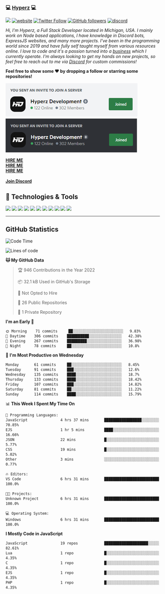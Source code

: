 ### 💻 [Hyperz][website] 💻

![](https://komarev.com/ghpvc/?username=itz-hyperz&label=Views&color=lightgrey)
[![website](https://img.shields.io/badge/Website-9B9B9B.svg?&style=flat-square&logo=Google-Chrome&logoColor=white&link=https://store.hyperz.net)](https://store.hyperz.net)
[![Twitter Follow](https://img.shields.io/twitter/follow/itz_hyperz?label=Follow)](https://twitter.com/intent/follow?screen_name=itz_hyperz)
[![GitHub followers](https://img.shields.io/github/followers/itz-hyperz?label=Follow&style=social)](https://github.com/itz-hyperz)
[![discord](https://img.shields.io/badge/Join_Discord-5865F2.svg?&style=flat-square&logo=discord&logoColor=white&link=https://store.hyperz.net/discord)](https://store.hyperz.net/discord)

*Hi, I'm Hyperz, a Full Stack Developer located in Michigan, USA. I mainly work on Node based applications, I have knowledge in Discord bots, ExpressJS websites, and many more projects. I've been in the programming world since 2019 and have fully self taught myself from various resources online. I love to code and it's a passion turned into a [business][website] which I currently operate. I'm always looking to get my hands on new projects, so feel free to reach out to me via [Discord][discord] for custom commissions!*

<b>Feel free to show some ❤️ by dropping a follow or starring some repositories!</b>

![Discord](https://raw.githubusercontent.com/itz-hyperz/itz-hyperz/master/light-new.png#gh-light-mode-only)
![Discord](https://raw.githubusercontent.com/itz-hyperz/itz-hyperz/master/dark-new.png#gh-dark-mode-only)

**[HIRE ME][hireme]**<br>
**[HIRE ME][hireme]**<br>
**[HIRE ME][hireme]**<br>
<br>
**[Join Discord][discord]**

## 🔧 Technologies & Tools

![](https://img.shields.io/badge/OS-Ubuntu-informational?style=flat&logo=ubuntu&logoColor=white&color=9B9B9B)
![](https://img.shields.io/badge/Editor-VS_Code-informational?style=flat&logo=vscode&logoColor=white&color=9B9B9B)
![](https://img.shields.io/badge/Code-JavaScript-informational?style=flat&logo=javascript&logoColor=white&color=9B9B9B)
![](https://img.shields.io/badge/Code-Node.JS-nformational?style=flat&logo=nodedotjs&logoColor=white&color=9B9B9B)
![](https://img.shields.io/badge/Code-Java-informational?style=flat&logo=java&logoColor=white&color=9B9B9B)
![](https://img.shields.io/badge/Code-Python-informational?style=flat&logo=python&logoColor=white&color=9B9B9B)
![](https://img.shields.io/badge/Code-HTML%20&%20CSS-informational?style=flat&logo=HTML5&logoColor=white&color=9B9B9B)
![](https://img.shields.io/badge/Tools-MySQL-informational?style=flat&logo=mysql&logoColor=white&color=9B9B9B)
![](https://img.shields.io/badge/Tools-NPM-informational?style=flat&logo=npm&logoColor=white&color=9B9B9B)
![](https://img.shields.io/badge/Tools-Spotify-informational?style=flat&logo=spotify&logoColor=white&color=9B9B9B)
![](https://img.shields.io/badge/Tools-GitHub-informational?style=flat&logo=github&logoColor=white&color=9B9B9B)

----

## GitHub Statistics

<!--START_SECTION:waka-->
![Code Time](http://img.shields.io/badge/Code%20Time-422%20hrs%2025%20mins-blue)

![Lines of code](https://img.shields.io/badge/From%20Hello%20World%20I%27ve%20Written-19%20Thousand%20lines%20of%20code-blue)

**🐱 My GitHub Data** 

> 🏆 946 Contributions in the Year 2022
 > 
> 📦 32.1 kB Used in GitHub's Storage 
 > 
> 🚫 Not Opted to Hire
 > 
> 📜 26 Public Repositories 
 > 
> 🔑 1 Private Repository 
 > 
**I'm an Early 🐤** 

```text
🌞 Morning    71 commits     ██░░░░░░░░░░░░░░░░░░░░░░░   9.83% 
🌆 Daytime    306 commits    ██████████░░░░░░░░░░░░░░░   42.38% 
🌃 Evening    267 commits    █████████░░░░░░░░░░░░░░░░   36.98% 
🌙 Night      78 commits     ██░░░░░░░░░░░░░░░░░░░░░░░   10.8%

```
📅 **I'm Most Productive on Wednesday** 

```text
Monday       61 commits     ██░░░░░░░░░░░░░░░░░░░░░░░   8.45% 
Tuesday      91 commits     ███░░░░░░░░░░░░░░░░░░░░░░   12.6% 
Wednesday    135 commits    ████░░░░░░░░░░░░░░░░░░░░░   18.7% 
Thursday     133 commits    ████░░░░░░░░░░░░░░░░░░░░░   18.42% 
Friday       107 commits    ███░░░░░░░░░░░░░░░░░░░░░░   14.82% 
Saturday     81 commits     ██░░░░░░░░░░░░░░░░░░░░░░░   11.22% 
Sunday       114 commits    ████░░░░░░░░░░░░░░░░░░░░░   15.79%

```


📊 **This Week I Spent My Time On** 

```text
💬 Programming Languages: 
JavaScript               4 hrs 37 mins       █████████████████░░░░░░░░   70.85% 
EJS                      1 hr 5 mins         ████░░░░░░░░░░░░░░░░░░░░░   16.66% 
JSON                     22 mins             █░░░░░░░░░░░░░░░░░░░░░░░░   5.77% 
CSS                      19 mins             █░░░░░░░░░░░░░░░░░░░░░░░░   5.02% 
Other                    3 mins              ░░░░░░░░░░░░░░░░░░░░░░░░░   0.77%

🔥 Editors: 
VS Code                  6 hrs 31 mins       █████████████████████████   100.0%

🐱‍💻 Projects: 
Unknown Project          6 hrs 31 mins       █████████████████████████   100.0%

💻 Operating System: 
Windows                  6 hrs 31 mins       █████████████████████████   100.0%

```

**I Mostly Code in JavaScript** 

```text
JavaScript               19 repos            ████████████████████░░░░░   82.61% 
Lua                      1 repo              █░░░░░░░░░░░░░░░░░░░░░░░░   4.35% 
C                        1 repo              █░░░░░░░░░░░░░░░░░░░░░░░░   4.35% 
EJS                      1 repo              █░░░░░░░░░░░░░░░░░░░░░░░░   4.35% 
PHP                      1 repo              █░░░░░░░░░░░░░░░░░░░░░░░░   4.35%

```



<!--END_SECTION:waka-->

[website]: https://store.hyperz.net
[twitter]: https://twitter.com/itz_hyperz
[twitch]: https://twitch.tv/itzhyperzlive
[youtube]: https://youtube.com/thatguyhyperz
[discord]: https://store.hyperz.net/discord
[hireme]: mailto:itzhyperzyt@gmail.com
